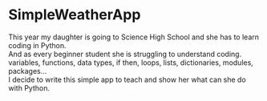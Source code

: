 # SimpleWeatherApp
This year my daughter is going to Science High School and she has to learn coding in Python. <br /> 
And as every beginner student she is struggling to understand coding. <br />
variables, functions, data types, if then, loops, lists, dictionaries, modules, packages... <br />
I decide to write this simple app to teach and show her what can she do with Python. <br />


